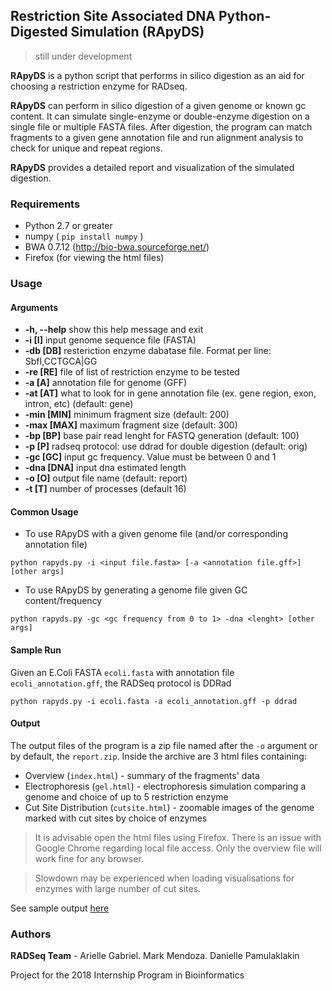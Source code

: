 
## Restriction Site Associated DNA Python-Digested Simulation  (RApyDS)

> still under development

**RApyDS** is a python script that performs in silico digestion as an aid for choosing a restriction enzyme for RADseq. 

**RApyDS** can perform in silico digestion of a given genome or known gc content. It can simulate single-enzyme or double-enzyme digestion on a single file or multiple FASTA files. After digestion, the program can match fragments to a given gene annotation file and run alignment analysis to check for unique and repeat regions.

**RApyDS** provides a detailed report and visualization of the simulated digestion. 


### Requirements

- Python 2.7 or greater
- numpy ( `pip install numpy` )
- BWA 0.7.12 (http://bio-bwa.sourceforge.net/)
- Firefox (for viewing the html files)

### Usage

#### Arguments
-  **-h, --help**  show this help message and exit
-  **-i [I]**      input genome sequence file (FASTA)
-  **-db [DB]**    resteriction enzyme dabatase file. Format per line: SbfI,CCTGCA|GG
-  **-re [RE]**    file of list of restriction enzyme to be tested
-  **-a [A]**      annotation file for genome (GFF)
-  **-at [AT]**    what to look for in gene annotation file (ex. gene region, exon, intron, etc) (default: gene)
-  **-min [MIN]**  minimum fragment size (default: 200)
-  **-max [MAX]**  maximum fragment size (default: 300)
-  **-bp [BP]**    base pair read lenght for FASTQ generation (default: 100)
-  **-p [P]**      radseq protocol: use ddrad for double digestion (default: orig)
-  **-gc [GC]**    input gc frequency. Value must be between 0 and 1
-  **-dna [DNA]**  input dna estimated length
-  **-o [O]**      output file name (default: report)
-  **-t [T]**      number of processes (default 16)



#### Common Usage
- To use RApyDS with a given genome file (and/or corresponding annotation file)

``python rapyds.py -i <input file.fasta> [-a <annotation file.gff>] [other args]``

- To use RApyDS by generating a genome file given GC content/frequency

``python rapyds.py -gc <gc frequency from 0 to 1> -dna <lenght> [other args]``


#### Sample Run
Given an E.Coli FASTA ``ecoli.fasta`` with annotation file ``ecoli_annotation.gff``, the RADSeq protocol is DDRad

``python rapyds.py -i ecoli.fasta -a ecoli_annotation.gff -p ddrad``


#### Output

The output files of the program is a zip file named after the ``-o`` argument or by default, the ``report.zip``.
Inside the archive are 3 html files containing:
- Overview (``index.html``) - summary of the fragments' data
- Electrophoresis (``gel.html``) - electrophoresis simulation comparing a genome and choice of up to 5 restriction enzyme
- Cut Site Distribution (``cutsite.html``) - zoomable images of the genome marked with cut sites by choice of enzymes

> It is advisable open the html files using Firefox. There is an issue with Google Chrome regarding local file access. Only the overview file will work fine for any browser.

> Slowdown may be experienced when loading visualisations for enzymes with large number of cut sites.

See sample output [here](docs/img)

### Authors

**RADSeq Team** - Arielle Gabriel. Mark Mendoza. Danielle Pamulaklakin

Project for the 2018 Internship Program in Bioinformatics